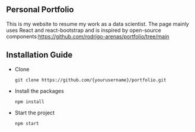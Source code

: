 
<h2>
  Personal Portfolio
</h2>

This is my website to resume my work as a data scientist.
The page mainly uses React and react-bootstrap and is inspired by open-source components:https://github.com/rodrigo-arenas/portfolio/tree/main

## Installation Guide

* Clone 
  ```
  git clone https://github.com/{yourusername}/portfolio.git
  ```
* Install the packages
  ```
  npm install
  ```
* Start the project
  ```
  npm start
  ```


